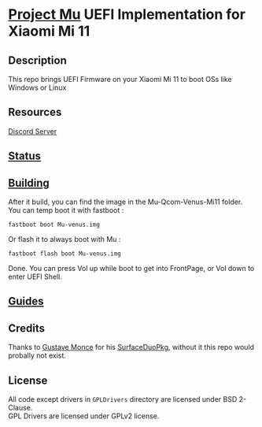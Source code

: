# [Project Mu](https://microsoft.github.io/mu/) UEFI Implementation for Xiaomi Mi 11

<!-- ![Banner](https://github.com/Robotix22/Mu-Qcom/blob/main/Pictures/Banner.png) -->

## Description

This repo brings UEFI Firmware on your Xiaomi Mi 11 to boot OSs like Windows or Linux

## Resources

[Discord Server](https://discord.gg/Dx2QgMx7Sv)

## [Status](https://github.com/Robotix22/Mu-Qcom/blob/main/Status.md)

## [Building](https://github.com/Robotix22/Mu-Qcom/blob/main/Building.md)
After it build, you can find the image in the Mu-Qcom-Venus-Mi11 folder.
You can temp boot it with fastboot : 
```
fastboot boot Mu-venus.img
```
Or flash it to always boot with Mu :
```
fastboot flash boot Mu-venus.img
```

Done. You can press Vol up while boot to get into FrontPage, or Vol down to enter UEFI Shell.
## [Guides](https://github.com/Robotix22/UEFI-Guides/blob/main/Mu-Qcom/README.md)

## Credits

Thanks to [Gustave Monce](https://github.com/gus33000) for his [SurfaceDuoPkg](https://github.com/WOA-Project/SurfaceDuoPkg), without it this repo would probally not exist.

## License

All code except drivers in `GPLDrivers` directory are licensed under BSD 2-Clause. <br />
GPL Drivers are licensed under GPLv2 license.
